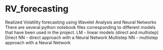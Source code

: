 # RV_forecasting
Realized Volatility forecasting using Wavelet Analysis and Neural Networks
There are several python notebook files corresponding to different models that have 
been used in the project. 
LM - linear models (direct and multistep)
Direct NN - direct approach with a Neural Network
Multistep NN - multistep approach with a Neural Network
